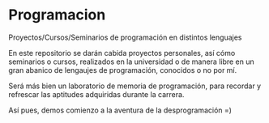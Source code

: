 # Programacion
Proyectos/Cursos/Seminarios de programación en distintos lenguajes

En este repositorio se darán cabida proyectos personales, así cómo seminarios o cursos, realizados en la universidad o 
de manera libre en un gran abanico de lengaujes de programación, conocidos o no por mí.

Será más bien un laboratorio de memoria de programación, para recordar y refrescar las aptitudes adquiridas 
durante la carrera.

Así pues, demos comienzo a la aventura de la desprogramación =)

